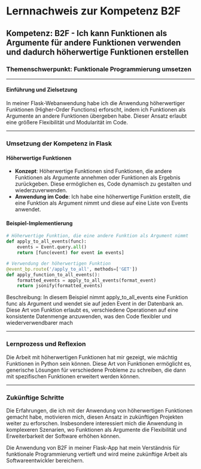 # Lernnachweis zur Kompetenz B2F

## Kompetenz: B2F - Ich kann Funktionen als Argumente für andere Funktionen verwenden und dadurch höherwertige Funktionen erstellen

### Themenschwerpunkt: Funktionale Programmierung umsetzen

---

#### Einführung und Zielsetzung

In meiner Flask-Webanwendung habe ich die Anwendung höherwertiger Funktionen (Higher-Order Functions) erforscht, indem ich Funktionen als Argumente an andere Funktionen übergeben habe. Dieser Ansatz erlaubt eine größere Flexibilität und Modularität im Code.

---

### Umsetzung der Kompetenz in Flask

#### Höherwertige Funktionen

- **Konzept**: Höherwertige Funktionen sind Funktionen, die andere Funktionen als Argumente annehmen oder Funktionen als Ergebnis zurückgeben. Diese ermöglichen es, Code dynamisch zu gestalten und wiederzuverwenden.
- **Anwendung im Code**: Ich habe eine höherwertige Funktion erstellt, die eine Funktion als Argument nimmt und diese auf eine Liste von Events anwendet.

#### Beispiel-Implementierung

```python
# Höherwertige Funktion, die eine andere Funktion als Argument nimmt
def apply_to_all_events(func):
    events = Event.query.all()
    return [func(event) for event in events]

# Verwendung der höherwertigen Funktion
@event_bp.route('/apply_to_all', methods=['GET'])
def apply_function_to_all_events():
    formatted_events = apply_to_all_events(format_event)
    return jsonify(formatted_events)
```

Beschreibung: In diesem Beispiel nimmt apply_to_all_events eine Funktion func als Argument und wendet sie auf jeden Event in der Datenbank an. Diese Art von Funktion erlaubt es, verschiedene Operationen auf eine konsistente Datenmenge anzuwenden, was den Code flexibler und wiederverwendbarer mach

---

### Lernprozess und Reflexion

Die Arbeit mit höherwertigen Funktionen hat mir gezeigt, wie mächtig Funktionen in Python sein können. Diese Art von Funktionen ermöglicht es, generische Lösungen für verschiedene Probleme zu schreiben, die dann mit spezifischen Funktionen erweitert werden können.

---

### Zukünftige Schritte

Die Erfahrungen, die ich mit der Anwendung von höherwertigen Funktionen gemacht habe, motivieren mich, diesen Ansatz in zukünftigen Projekten weiter zu erforschen. Insbesondere interessiert mich die Anwendung in komplexeren Szenarien, wo Funktionen als Argumente die Flexibilität und Erweiterbarkeit der Software erhöhen können.

Die Anwendung von B2F in meiner Flask-App hat mein Verständnis für funktionale Programmierung vertieft und wird meine zukünftige Arbeit als Softwareentwickler bereichern.